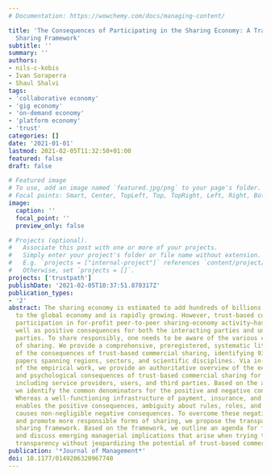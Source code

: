 ```yaml
---
# Documentation: https://wowchemy.com/docs/managing-content/

title: 'The Consequences of Participating in the Sharing Economy: A Transparency-Based
  Sharing Framework'
subtitle: ''
summary: ''
authors:
- nils-c-kobis
- Ivan Soraperra
- Shaul Shalvi
tags:
- 'collaborative economy'
- 'gig economy'
- 'on-demand economy'
- 'platform economy'
- 'trust'
categories: []
date: '2021-01-01'
lastmod: 2021-02-05T11:32:50+01:00
featured: false
draft: false

# Featured image
# To use, add an image named `featured.jpg/png` to your page's folder.
# Focal points: Smart, Center, TopLeft, Top, TopRight, Left, Right, BottomLeft, Bottom, BottomRight.
image:
  caption: ''
  focal_point: ''
  preview_only: false

# Projects (optional).
#   Associate this post with one or more of your projects.
#   Simply enter your project's folder or file name without extension.
#   E.g. `projects = ["internal-project"]` references `content/project/deep-learning/index.md`.
#   Otherwise, set `projects = []`.
projects: ['trustpath']
publishDate: '2021-02-05T10:37:51.870317Z'
publication_types:
- '2'
abstract: The sharing economy is estimated to add hundreds of billions of dollars
  to the global economy and is rapidly growing. However, trust-based commercial sharing—the
  participation in for-profit peer-to-peer sharing-economy activity—has negative as
  well as positive consequences for both the interacting parties and uninvolved third
  parties. To share responsibly, one needs to be aware of the various consequences
  of sharing. We provide a comprehensive, preregistered, systematic literature review
  of the consequences of trust-based commercial sharing, identifying 93 empirical
  papers spanning regions, sectors, and scientific disciplines. Via in-depth coding
  of the empirical work, we provide an authoritative overview of the economic, social,
  and psychological consequences of trust-based commercial sharing for involved parties,
  including service providers, users, and third parties. Based on the aggregate insights,
  we identify the common denominators for the positive and negative consequences.
  Whereas a well-functioning infrastructure of payment, insurance, and communication
  enables the positive consequences, ambiguity about rules, roles, and regulations
  causes non-negligible negative consequences. To overcome these negative consequences
  and promote more responsible forms of sharing, we propose the transparency-based
  sharing framework. Based on the framework, we outline an agenda for future research
  and discuss emerging managerial implications that arise when trying to increase
  transparency without jeopardizing the potential of trust-based commercial sharing.
publication: '*Journal of Management*'
doi: 10.1177/0149206320967740
---
```

